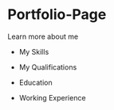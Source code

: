 # Portfolio-Page
Learn more about me

- My Skills

- My Qualifications

- Education

- Working Experience

